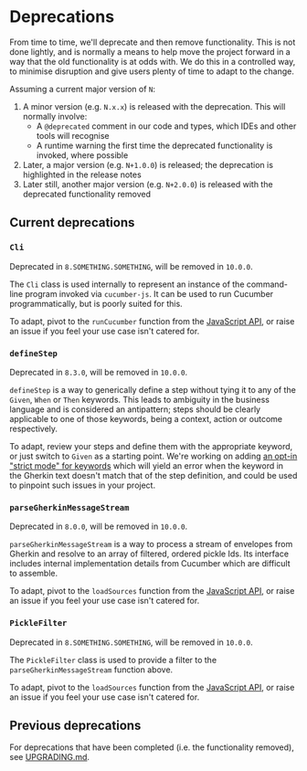 # Deprecations

From time to time, we'll deprecate and then remove functionality. This is not done lightly, and is normally a means to help move the project forward in a way that the old functionality is at odds with. We do this in a controlled way, to minimise disruption and give users plenty of time to adapt to the change.

Assuming a current major version of `N`:

1. A minor version (e.g. `N.x.x`) is released with the deprecation. This will normally involve:
   - A `@deprecated` comment in our code and types, which IDEs and other tools will recognise
   - A runtime warning the first time the deprecated functionality is invoked, where possible
2. Later, a major version (e.g. `N+1.0.0`) is released; the deprecation is highlighted in the release notes
3. Later still, another major version (e.g. `N+2.0.0`) is released with the deprecated functionality removed

## Current deprecations

### `Cli`

Deprecated in `8.SOMETHING.SOMETHING`, will be removed in `10.0.0`.

The `Cli` class is used internally to represent an instance of the command-line program invoked via `cucumber-js`. It can be used to run Cucumber programmatically, but is poorly suited for this.

To adapt, pivot to the `runCucumber` function from the [JavaScript API](./javascript_api.md), or raise an issue if you feel your use case isn't catered for.

### `defineStep`

Deprecated in `8.3.0`, will be removed in `10.0.0`.

`defineStep` is a way to generically define a step without tying it to any of the `Given`, `When` or `Then` keywords. This leads to ambiguity in the business language and is considered an antipattern; steps should be clearly applicable to one of those keywords, being a context, action or outcome respectively.

To adapt, review your steps and define them with the appropriate keyword, or just switch to `Given` as a starting point. We're working on adding [an opt-in "strict mode" for keywords](https://github.com/cucumber/cucumber-js/issues/2043) which will yield an error when the keyword in the Gherkin text doesn't match that of the step definition, and could be used to pinpoint such issues in your project.

### `parseGherkinMessageStream`

Deprecated in `8.0.0`, will be removed in `10.0.0`.

`parseGherkinMessageStream` is a way to process a stream of envelopes from Gherkin and resolve to an array of filtered, ordered pickle Ids. Its interface includes internal implementation details from Cucumber which are difficult to assemble.

To adapt, pivot to the `loadSources` function from the [JavaScript API](./javascript_api.md), or raise an issue if you feel your use case isn't catered for.

### `PickleFilter`

Deprecated in `8.SOMETHING.SOMETHING`, will be removed in `10.0.0`.

The `PickleFilter` class is used to provide a filter to the `parseGherkinMessageStream` function above.

To adapt, pivot to the `loadSources` function from the [JavaScript API](./javascript_api.md), or raise an issue if you feel your use case isn't catered for.

## Previous deprecations

For deprecations that have been completed (i.e. the functionality removed), see [UPGRADING.md](../UPGRADING.md).

